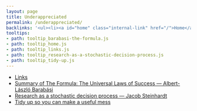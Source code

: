 ```yaml
---
layout: page
title: Underappreciated
permalink: /underappreciated/
backlinks: '<ul><li><a id="home" class="internal-link" href="/">Home</a></li></ul>'
tooltips: 
- path: tooltip_barabasi-the-formula.js
- path: tooltip_home.js
- path: tooltip_links.js
- path: tooltip_research-as-a-stochastic-decision-process.js
- path: tooltip_tidy-up.js
---
```


* <a id="links" class="internal-link" href="/links/">Links</a>
* <a id="barabasi-the-formula" class="internal-link" href="/barabasi-the-formula/">Summary of The Formula: The Universal Laws of Success — Albert-László Barabási</a>
* <a id="research-as-a-stochastic-decision-process" class="internal-link" href="/research-as-a-stochastic-decision-process/">Research as a stochastic decision process — Jacob Steinhardt</a>
* <a id="tidy-up" class="internal-link" href="/tidy-up/">Tidy up so you can make a useful mess</a>